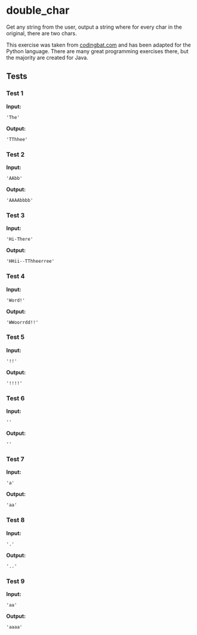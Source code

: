 # double_char




Get any string from the user, output a string where for every char in the original, there are two chars.

This exercise was taken from [codingbat.com](https://codingbat.com/prob/p165312) and has been adapted for the Python language. There are many great programming exercises there, but the majority are created for Java.






## Tests
### Test 1
**Input:**
```
'The'
```
**Output:**
```
'TThhee'
```
### Test 2
**Input:**
```
'AAbb'
```
**Output:**
```
'AAAAbbbb'
```
### Test 3
**Input:**
```
'Hi-There'
```
**Output:**
```
'HHii--TThheerree'
```
### Test 4
**Input:**
```
'Word!'
```
**Output:**
```
'WWoorrdd!!'
```
### Test 5
**Input:**
```
'!!'
```
**Output:**
```
'!!!!'
```
### Test 6
**Input:**
```
''
```
**Output:**
```
''
```
### Test 7
**Input:**
```
'a'
```
**Output:**
```
'aa'
```
### Test 8
**Input:**
```
'.'
```
**Output:**
```
'..'
```
### Test 9
**Input:**
```
'aa'
```
**Output:**
```
'aaaa'
```

